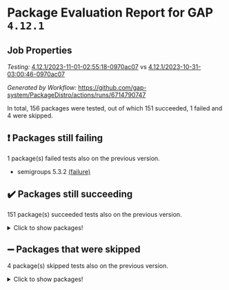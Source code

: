 # Package Evaluation Report for GAP `4.12.1`

## Job Properties

*Testing:* [4.12.1/2023-11-01-02:55:18-0970ac07](https://github.com/gap-system/PackageDistro/blob/data/reports/4.12.1/2023-11-01-02:55:18-0970ac07) vs [4.12.1/2023-10-31-03:00:46-0970ac07](https://github.com/gap-system/PackageDistro/blob/data/reports/4.12.1/2023-10-31-03:00:46-0970ac07)

*Generated by Workflow:* https://github.com/gap-system/PackageDistro/actions/runs/6714790747

In total, 156 packages were tested, out of which 151 succeeded, 1 failed and 4 were skipped.

## :exclamation: Packages still failing

1 package(s) failed tests also on the previous version.
- semigroups 5.3.2 [(failure)](https://github.com/gap-system/PackageDistro/actions/runs/6714790747/job/18248984503)

## :heavy_check_mark: Packages still succeeding

151 package(s) succeeded tests also on the previous version.
<details><summary>Click to show packages!</summary>

- 4ti2interface 2023.02-04 [(success)](https://github.com/gap-system/PackageDistro/actions/runs/6714790747/job/18248967053)
- ace 5.6.2 [(success)](https://github.com/gap-system/PackageDistro/actions/runs/6714790747/job/18248967197)
- aclib 1.3.2 [(success)](https://github.com/gap-system/PackageDistro/actions/runs/6714790747/job/18248967290)
- agt 0.3.1 [(success)](https://github.com/gap-system/PackageDistro/actions/runs/6714790747/job/18248967428)
- alnuth 3.2.1 [(success)](https://github.com/gap-system/PackageDistro/actions/runs/6714790747/job/18248967536)
- anupq 3.3.0 [(success)](https://github.com/gap-system/PackageDistro/actions/runs/6714790747/job/18248967646)
- atlasrep 2.1.7 [(success)](https://github.com/gap-system/PackageDistro/actions/runs/6714790747/job/18248967759)
- autodoc 2023.06.19 [(success)](https://github.com/gap-system/PackageDistro/actions/runs/6714790747/job/18248967863)
- automata 1.15 [(success)](https://github.com/gap-system/PackageDistro/actions/runs/6714790747/job/18248969097)
- automgrp 1.3.2 [(success)](https://github.com/gap-system/PackageDistro/actions/runs/6714790747/job/18248969350)
- autpgrp 1.11 [(success)](https://github.com/gap-system/PackageDistro/actions/runs/6714790747/job/18248969492)
- cap 2023.10-07 [(success)](https://github.com/gap-system/PackageDistro/actions/runs/6714790747/job/18248970498)
- caratinterface 2.3.5 [(success)](https://github.com/gap-system/PackageDistro/actions/runs/6714790747/job/18248971079)
- cddinterface 2022.11.01 [(success)](https://github.com/gap-system/PackageDistro/actions/runs/6714790747/job/18248971190)
- circle 1.6.6 [(success)](https://github.com/gap-system/PackageDistro/actions/runs/6714790747/job/18248971291)
- classicpres 1.22 [(success)](https://github.com/gap-system/PackageDistro/actions/runs/6714790747/job/18248971387)
- cohomolo 1.6.11 [(success)](https://github.com/gap-system/PackageDistro/actions/runs/6714790747/job/18248971478)
- congruence 1.2.5 [(success)](https://github.com/gap-system/PackageDistro/actions/runs/6714790747/job/18248971584)
- corelg 1.56 [(success)](https://github.com/gap-system/PackageDistro/actions/runs/6714790747/job/18248971771)
- crime 1.6 [(success)](https://github.com/gap-system/PackageDistro/actions/runs/6714790747/job/18248971923)
- crisp 1.4.6 [(success)](https://github.com/gap-system/PackageDistro/actions/runs/6714790747/job/18248972034)
- crypting 0.10.4 [(success)](https://github.com/gap-system/PackageDistro/actions/runs/6714790747/job/18248972145)
- cryst 4.1.26 [(success)](https://github.com/gap-system/PackageDistro/actions/runs/6714790747/job/18248972252)
- crystcat 1.1.10 [(success)](https://github.com/gap-system/PackageDistro/actions/runs/6714790747/job/18248972366)
- ctbllib 1.3.6 [(success)](https://github.com/gap-system/PackageDistro/actions/runs/6714790747/job/18248972500)
- cubefree 1.19 [(success)](https://github.com/gap-system/PackageDistro/actions/runs/6714790747/job/18248972619)
- curlinterface 2.3.2 [(success)](https://github.com/gap-system/PackageDistro/actions/runs/6714790747/job/18248972762)
- cvec 2.8.1 [(success)](https://github.com/gap-system/PackageDistro/actions/runs/6714790747/job/18248972893)
- datastructures 0.3.0 [(success)](https://github.com/gap-system/PackageDistro/actions/runs/6714790747/job/18248973027)
- deepthought 1.0.6 [(success)](https://github.com/gap-system/PackageDistro/actions/runs/6714790747/job/18248973163)
- design 1.8 [(success)](https://github.com/gap-system/PackageDistro/actions/runs/6714790747/job/18248973289)
- difsets 2.3.1 [(success)](https://github.com/gap-system/PackageDistro/actions/runs/6714790747/job/18248973387)
- digraphs 1.6.3 [(success)](https://github.com/gap-system/PackageDistro/actions/runs/6714790747/job/18248973492)
- edim 1.3.7 [(success)](https://github.com/gap-system/PackageDistro/actions/runs/6714790747/job/18248973611)
- example 4.3.4 [(success)](https://github.com/gap-system/PackageDistro/actions/runs/6714790747/job/18248973724)
- examplesforhomalg 2023.10-01 [(success)](https://github.com/gap-system/PackageDistro/actions/runs/6714790747/job/18248973853)
- factint 1.6.3 [(success)](https://github.com/gap-system/PackageDistro/actions/runs/6714790747/job/18248973988)
- ferret 1.0.9 [(success)](https://github.com/gap-system/PackageDistro/actions/runs/6714790747/job/18248974130)
- fga 1.5.0 [(success)](https://github.com/gap-system/PackageDistro/actions/runs/6714790747/job/18248974289)
- fining 1.5.6 [(success)](https://github.com/gap-system/PackageDistro/actions/runs/6714790747/job/18248974411)
- float 1.0.3 [(success)](https://github.com/gap-system/PackageDistro/actions/runs/6714790747/job/18248974533)
- format 1.4.3 [(success)](https://github.com/gap-system/PackageDistro/actions/runs/6714790747/job/18248974696)
- forms 1.2.9 [(success)](https://github.com/gap-system/PackageDistro/actions/runs/6714790747/job/18248974846)
- fplsa 1.2.6 [(success)](https://github.com/gap-system/PackageDistro/actions/runs/6714790747/job/18248975023)
- fr 2.4.12 [(success)](https://github.com/gap-system/PackageDistro/actions/runs/6714790747/job/18248975169)
- francy 2.0.3 [(success)](https://github.com/gap-system/PackageDistro/actions/runs/6714790747/job/18248975303)
- fwtree 1.3 [(success)](https://github.com/gap-system/PackageDistro/actions/runs/6714790747/job/18248975482)
- gapdoc 1.6.6 [(success)](https://github.com/gap-system/PackageDistro/actions/runs/6714790747/job/18248975641)
- gauss 2023.02-04 [(success)](https://github.com/gap-system/PackageDistro/actions/runs/6714790747/job/18248975785)
- gaussforhomalg 2023.10-01 [(success)](https://github.com/gap-system/PackageDistro/actions/runs/6714790747/job/18248975903)
- gbnp 1.0.5 [(success)](https://github.com/gap-system/PackageDistro/actions/runs/6714790747/job/18248976054)
- generalizedmorphismsforcap 2023.08-02 [(success)](https://github.com/gap-system/PackageDistro/actions/runs/6714790747/job/18248976183)
- genss 1.6.8 [(success)](https://github.com/gap-system/PackageDistro/actions/runs/6714790747/job/18248976319)
- gradedmodules 2023.09-01 [(success)](https://github.com/gap-system/PackageDistro/actions/runs/6714790747/job/18248976433)
- gradedringforhomalg 2023.08-01 [(success)](https://github.com/gap-system/PackageDistro/actions/runs/6714790747/job/18248976556)
- grape 4.9.0 [(success)](https://github.com/gap-system/PackageDistro/actions/runs/6714790747/job/18248976709)
- groupoids 1.73 [(success)](https://github.com/gap-system/PackageDistro/actions/runs/6714790747/job/18248976829)
- grpconst 2.6.4 [(success)](https://github.com/gap-system/PackageDistro/actions/runs/6714790747/job/18248976985)
- guarana 0.96.3 [(success)](https://github.com/gap-system/PackageDistro/actions/runs/6714790747/job/18248977116)
- guava 3.18 [(success)](https://github.com/gap-system/PackageDistro/actions/runs/6714790747/job/18248977241)
- hap 1.60 [(success)](https://github.com/gap-system/PackageDistro/actions/runs/6714790747/job/18248977378)
- hapcryst 0.1.15 [(success)](https://github.com/gap-system/PackageDistro/actions/runs/6714790747/job/18248977492)
- hecke 1.5.3 [(success)](https://github.com/gap-system/PackageDistro/actions/runs/6714790747/job/18248977604)
- help 3.5 [(success)](https://github.com/gap-system/PackageDistro/actions/runs/6714790747/job/18248977721)
- homalg 2023.10-01 [(success)](https://github.com/gap-system/PackageDistro/actions/runs/6714790747/job/18248977853)
- homalgtocas 2023.08-01 [(success)](https://github.com/gap-system/PackageDistro/actions/runs/6714790747/job/18248977967)
- idrel 2.45 [(success)](https://github.com/gap-system/PackageDistro/actions/runs/6714790747/job/18248978081)
- images 1.3.1 [(success)](https://github.com/gap-system/PackageDistro/actions/runs/6714790747/job/18248978203)
- intpic 0.3.0 [(success)](https://github.com/gap-system/PackageDistro/actions/runs/6714790747/job/18248978314)
- io 4.8.2 [(success)](https://github.com/gap-system/PackageDistro/actions/runs/6714790747/job/18248978435)
- io_forhomalg 2023.02-04 [(success)](https://github.com/gap-system/PackageDistro/actions/runs/6714790747/job/18248978554)
- irredsol 1.4.4 [(success)](https://github.com/gap-system/PackageDistro/actions/runs/6714790747/job/18248978683)
- json 2.1.1 [(success)](https://github.com/gap-system/PackageDistro/actions/runs/6714790747/job/18248978845)
- jupyterkernel 1.5.0 [(success)](https://github.com/gap-system/PackageDistro/actions/runs/6714790747/job/18248978969)
- jupyterviz 1.5.6 [(success)](https://github.com/gap-system/PackageDistro/actions/runs/6714790747/job/18248979105)
- kan 1.36 [(success)](https://github.com/gap-system/PackageDistro/actions/runs/6714790747/job/18248979245)
- kbmag 1.5.11 [(success)](https://github.com/gap-system/PackageDistro/actions/runs/6714790747/job/18248979395)
- laguna 3.9.6 [(success)](https://github.com/gap-system/PackageDistro/actions/runs/6714790747/job/18248979504)
- liealgdb 2.2.1 [(success)](https://github.com/gap-system/PackageDistro/actions/runs/6714790747/job/18248979630)
- liepring 2.8 [(success)](https://github.com/gap-system/PackageDistro/actions/runs/6714790747/job/18248979764)
- liering 2.4.2 [(success)](https://github.com/gap-system/PackageDistro/actions/runs/6714790747/job/18248979853)
- linearalgebraforcap 2023.10-04 [(success)](https://github.com/gap-system/PackageDistro/actions/runs/6714790747/job/18248979971)
- localizeringforhomalg 2023.10-01 [(success)](https://github.com/gap-system/PackageDistro/actions/runs/6714790747/job/18248980082)
- loops 3.4.3 [(success)](https://github.com/gap-system/PackageDistro/actions/runs/6714790747/job/18248980189)
- lpres 1.0.3 [(success)](https://github.com/gap-system/PackageDistro/actions/runs/6714790747/job/18248980291)
- majoranaalgebras 1.5.1 [(success)](https://github.com/gap-system/PackageDistro/actions/runs/6714790747/job/18248980397)
- mapclass 1.4.6 [(success)](https://github.com/gap-system/PackageDistro/actions/runs/6714790747/job/18248980535)
- matgrp 0.70 [(success)](https://github.com/gap-system/PackageDistro/actions/runs/6714790747/job/18248980649)
- matricesforhomalg 2023.10-01 [(success)](https://github.com/gap-system/PackageDistro/actions/runs/6714790747/job/18248980767)
- modisom 2.5.4 [(success)](https://github.com/gap-system/PackageDistro/actions/runs/6714790747/job/18248980868)
- modulepresentationsforcap 2023.10-01 [(success)](https://github.com/gap-system/PackageDistro/actions/runs/6714790747/job/18248980977)
- modules 2023.10-01 [(success)](https://github.com/gap-system/PackageDistro/actions/runs/6714790747/job/18248981097)
- monoidalcategories 2023.10-01 [(success)](https://github.com/gap-system/PackageDistro/actions/runs/6714790747/job/18248981203)
- nconvex 2022.09-01 [(success)](https://github.com/gap-system/PackageDistro/actions/runs/6714790747/job/18248981329)
- nilmat 1.4.2 [(success)](https://github.com/gap-system/PackageDistro/actions/runs/6714790747/job/18248981429)
- nock 1.5 [(success)](https://github.com/gap-system/PackageDistro/actions/runs/6714790747/job/18248981550)
- normalizinterface 1.3.6 [(success)](https://github.com/gap-system/PackageDistro/actions/runs/6714790747/job/18248981676)
- nq 2.5.10 [(success)](https://github.com/gap-system/PackageDistro/actions/runs/6714790747/job/18248981794)
- numericalsgps 1.3.1 [(success)](https://github.com/gap-system/PackageDistro/actions/runs/6714790747/job/18248981919)
- openmath 11.5.3 [(success)](https://github.com/gap-system/PackageDistro/actions/runs/6714790747/job/18248982025)
- orb 4.9.0 [(success)](https://github.com/gap-system/PackageDistro/actions/runs/6714790747/job/18248982136)
- packagemanager 1.4.1 [(success)](https://github.com/gap-system/PackageDistro/actions/runs/6714790747/job/18248982243)
- patternclass 2.4.3 [(success)](https://github.com/gap-system/PackageDistro/actions/runs/6714790747/job/18248982352)
- permut 2.0.4 [(success)](https://github.com/gap-system/PackageDistro/actions/runs/6714790747/job/18248982458)
- polenta 1.3.10 [(success)](https://github.com/gap-system/PackageDistro/actions/runs/6714790747/job/18248982591)
- polymaking 0.8.7 [(success)](https://github.com/gap-system/PackageDistro/actions/runs/6714790747/job/18248982719)
- primgrp 3.4.4 [(success)](https://github.com/gap-system/PackageDistro/actions/runs/6714790747/job/18248982824)
- profiling 2.5.4 [(success)](https://github.com/gap-system/PackageDistro/actions/runs/6714790747/job/18248982929)
- qpa 1.34 [(success)](https://github.com/gap-system/PackageDistro/actions/runs/6714790747/job/18248983093)
- quagroup 1.8.3 [(success)](https://github.com/gap-system/PackageDistro/actions/runs/6714790747/job/18248983233)
- radiroot 2.9 [(success)](https://github.com/gap-system/PackageDistro/actions/runs/6714790747/job/18248983342)
- rcwa 4.7.1 [(success)](https://github.com/gap-system/PackageDistro/actions/runs/6714790747/job/18248983461)
- rds 1.8 [(success)](https://github.com/gap-system/PackageDistro/actions/runs/6714790747/job/18248983587)
- recog 1.4.2 [(success)](https://github.com/gap-system/PackageDistro/actions/runs/6714790747/job/18248983701)
- repndecomp 1.3.0 [(success)](https://github.com/gap-system/PackageDistro/actions/runs/6714790747/job/18248983808)
- repsn 3.1.1 [(success)](https://github.com/gap-system/PackageDistro/actions/runs/6714790747/job/18248983915)
- resclasses 4.7.3 [(success)](https://github.com/gap-system/PackageDistro/actions/runs/6714790747/job/18248984030)
- ringsforhomalg 2023.09-01 [(success)](https://github.com/gap-system/PackageDistro/actions/runs/6714790747/job/18248984157)
- sco 2023.08-01 [(success)](https://github.com/gap-system/PackageDistro/actions/runs/6714790747/job/18248984276)
- scscp 2.4.1 [(success)](https://github.com/gap-system/PackageDistro/actions/runs/6714790747/job/18248984388)
- sglppow 2.3 [(success)](https://github.com/gap-system/PackageDistro/actions/runs/6714790747/job/18248984616)
- sgpviz 0.999.5 [(success)](https://github.com/gap-system/PackageDistro/actions/runs/6714790747/job/18248984706)
- simpcomp 2.1.14 [(success)](https://github.com/gap-system/PackageDistro/actions/runs/6714790747/job/18248984785)
- singular 2023.02.09 [(success)](https://github.com/gap-system/PackageDistro/actions/runs/6714790747/job/18248984893)
- sl2reps 1.1 [(success)](https://github.com/gap-system/PackageDistro/actions/runs/6714790747/job/18248985001)
- sla 1.5.3 [(success)](https://github.com/gap-system/PackageDistro/actions/runs/6714790747/job/18248985093)
- smallgrp 1.5.3 [(success)](https://github.com/gap-system/PackageDistro/actions/runs/6714790747/job/18248985182)
- smallsemi 0.6.13 [(success)](https://github.com/gap-system/PackageDistro/actions/runs/6714790747/job/18248985276)
- sonata 2.9.6 [(success)](https://github.com/gap-system/PackageDistro/actions/runs/6714790747/job/18248985386)
- sophus 1.27 [(success)](https://github.com/gap-system/PackageDistro/actions/runs/6714790747/job/18248985539)
- sotgrps 1.2 [(success)](https://github.com/gap-system/PackageDistro/actions/runs/6714790747/job/18248985646)
- spinsym 1.5.2 [(success)](https://github.com/gap-system/PackageDistro/actions/runs/6714790747/job/18248985750)
- standardff 1.0 [(success)](https://github.com/gap-system/PackageDistro/actions/runs/6714790747/job/18248985856)
- symbcompcc 1.3.2 [(success)](https://github.com/gap-system/PackageDistro/actions/runs/6714790747/job/18248985973)
- thelma 1.3 [(success)](https://github.com/gap-system/PackageDistro/actions/runs/6714790747/job/18248986106)
- tomlib 1.2.9 [(success)](https://github.com/gap-system/PackageDistro/actions/runs/6714790747/job/18248986222)
- toolsforhomalg 2023.10-01 [(success)](https://github.com/gap-system/PackageDistro/actions/runs/6714790747/job/18248986353)
- toric 1.9.5 [(success)](https://github.com/gap-system/PackageDistro/actions/runs/6714790747/job/18248986509)
- toricvarieties 2022.07.13 [(success)](https://github.com/gap-system/PackageDistro/actions/runs/6714790747/job/18248986901)
- transgrp 3.6.4 [(success)](https://github.com/gap-system/PackageDistro/actions/runs/6714790747/job/18248987031)
- ugaly 4.1.3 [(success)](https://github.com/gap-system/PackageDistro/actions/runs/6714790747/job/18248987161)
- unipot 1.5 [(success)](https://github.com/gap-system/PackageDistro/actions/runs/6714790747/job/18248987284)
- unitlib 4.2.0 [(success)](https://github.com/gap-system/PackageDistro/actions/runs/6714790747/job/18248987422)
- utils 0.84 [(success)](https://github.com/gap-system/PackageDistro/actions/runs/6714790747/job/18248987530)
- uuid 0.7 [(success)](https://github.com/gap-system/PackageDistro/actions/runs/6714790747/job/18248987639)
- walrus 0.9991 [(success)](https://github.com/gap-system/PackageDistro/actions/runs/6714790747/job/18248987774)
- wedderga 4.10.4 [(success)](https://github.com/gap-system/PackageDistro/actions/runs/6714790747/job/18248987922)
- xmod 2.91 [(success)](https://github.com/gap-system/PackageDistro/actions/runs/6714790747/job/18248988075)
- xmodalg 1.23 [(success)](https://github.com/gap-system/PackageDistro/actions/runs/6714790747/job/18248988210)
- yangbaxter 0.10.3 [(success)](https://github.com/gap-system/PackageDistro/actions/runs/6714790747/job/18248988345)
- zeromqinterface 0.14 [(success)](https://github.com/gap-system/PackageDistro/actions/runs/6714790747/job/18248988467)
</details>

## :heavy_minus_sign: Packages that were skipped

4 package(s) skipped tests also on the previous version.
<details><summary>Click to show packages!</summary>

- browse 1.8.21 [(skipped)](https://github.com/gap-system/PackageDistro/actions/runs/6714790747/job/18248520513)
- itc 1.5.1 [(skipped)](https://github.com/gap-system/PackageDistro/actions/runs/6714790747/job/18248520513)
- polycyclic 2.16 [(skipped)](https://github.com/gap-system/PackageDistro/actions/runs/6714790747/job/18248520513)
- xgap 4.31 [(skipped)](https://github.com/gap-system/PackageDistro/actions/runs/6714790747/job/18248520513)
</details>

